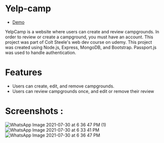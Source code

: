 # Yelp-camp
- [Demo](https://yelp-camp-hr.herokuapp.com/)

YelpCamp is a website where users can create and review campgrounds. In order to review or create a campground, you must have an account. This project was part of Colt Steele's web dev course on udemy.
This project was created using Node.js, Express, MongoDB, and Bootstrap. Passport.js was used to handle authentication.

# Features

- Users can create, edit, and remove campgrounds.
- Users can review campgrounds once, and edit or remove their review

# Screenshots :

![WhatsApp Image 2021-07-30 at 6 36 47 PM (1)](https://user-images.githubusercontent.com/49223863/127657367-2d3e7085-4138-4dde-9311-f489a8caef81.jpeg)
![WhatsApp Image 2021-07-30 at 6 33 41 PM](https://user-images.githubusercontent.com/49223863/127657420-4010a9e8-d53e-492d-a96a-bfd11cbe6c0f.jpeg)
![WhatsApp Image 2021-07-30 at 6 36 47 PM](https://user-images.githubusercontent.com/49223863/127657423-9259a2a9-7dff-42ea-8a2b-0059d54e0c4e.jpeg)
